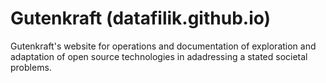 # Gutenkraft (datafilik.github.io)

Gutenkraft's website for operations and documentation of exploration and adaptation of open source technologies in adadressing a stated societal problems.
